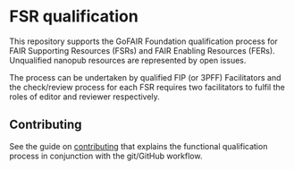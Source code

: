 # FSR qualification
This repository supports the GoFAIR Foundation qualification process for FAIR Supporting Resources (FSRs) and FAIR Enabling Resources (FERs). Unqualified nanopub resources are represented by open issues.

The process can be undertaken by qualified FIP (or 3PFF) Facilitators and the check/review process for each FSR requires two facilitators to fulfil the roles of editor and reviewer respectively.

## Contributing

See the guide on [contributing](CONTRIBUTING.md) that explains the functional qualification process in conjunction with the git/GitHub workflow.

